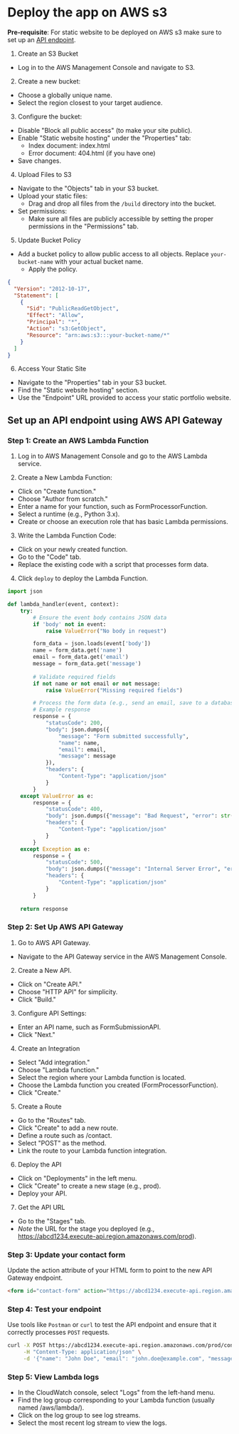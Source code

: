 # Deploy the app on AWS s3

**Pre-requisite**: For static website to be deployed on AWS s3 make sure to set up an [API endpoint](#set-up-an-api-endpoint-using-aws-api-gateway).

1. Create an S3 Bucket
- Log in to the AWS Management Console and navigate to S3.

2. Create a new bucket:
- Choose a globally unique name.
- Select the region closest to your target audience.

3. Configure the bucket:
- Disable "Block all public access" (to make your site public).
- Enable "Static website hosting" under the "Properties" tab:
    - Index document: index.html
    - Error document: 404.html (if you have one)
- Save changes.

4. Upload Files to S3
- Navigate to the "Objects" tab in your S3 bucket.
- Upload your static files:
    - Drag and drop all files from the `/build` directory into the bucket.
- Set permissions:
    - Make sure all files are publicly accessible by setting the proper permissions in the "Permissions" tab.

5.  Update Bucket Policy
- Add a bucket policy to allow public access to all objects. Replace `your-bucket-name` with your actual bucket name.
    - Apply the policy.

```json
{
  "Version": "2012-10-17",
  "Statement": [
    {
      "Sid": "PublicReadGetObject",
      "Effect": "Allow",
      "Principal": "*",
      "Action": "s3:GetObject",
      "Resource": "arn:aws:s3:::your-bucket-name/*"
    }
  ]
}
```

6. Access Your Static Site
- Navigate to the "Properties" tab in your S3 bucket.
- Find the "Static website hosting" section.
- Use the "Endpoint" URL provided to access your static portfolio website.

## Set up an API endpoint using AWS API Gateway

### Step 1: Create an AWS Lambda Function
1. Log in to AWS Management Console and go to the AWS Lambda service.

2. Create a New Lambda Function:
- Click on "Create function."
- Choose "Author from scratch."
- Enter a name for your function, such as FormProcessorFunction.
- Select a runtime (e.g., Python 3.x).
- Create or choose an execution role that has basic Lambda permissions.

3. Write the Lambda Function Code:
- Click on your newly created function.
- Go to the "Code" tab.
- Replace the existing code with a script that processes form data.

4. Click `deploy` to deploy the Lambda Function.

```py
import json

def lambda_handler(event, context):
    try:
        # Ensure the event body contains JSON data
        if 'body' not in event:
            raise ValueError("No body in request")

        form_data = json.loads(event['body'])
        name = form_data.get('name')
        email = form_data.get('email')
        message = form_data.get('message')
        
        # Validate required fields
        if not name or not email or not message:
            raise ValueError("Missing required fields")

        # Process the form data (e.g., send an email, save to a database)
        # Example response
        response = {
            "statusCode": 200,
            "body": json.dumps({
                "message": "Form submitted successfully",
                "name": name,
                "email": email,
                "message": message
            }),
            "headers": {
                "Content-Type": "application/json"
            }
        }
    except ValueError as e:
        response = {
            "statusCode": 400,
            "body": json.dumps({"message": "Bad Request", "error": str(e)}),
            "headers": {
                "Content-Type": "application/json"
            }
        }
    except Exception as e:
        response = {
            "statusCode": 500,
            "body": json.dumps({"message": "Internal Server Error", "error": str(e)}),
            "headers": {
                "Content-Type": "application/json"
            }
        }
    
    return response
```

### Step 2: Set Up AWS API Gateway

1. Go to AWS API Gateway.
- Navigate to the API Gateway service in the AWS Management Console.

2. Create a New API.
- Click on "Create API."
- Choose "HTTP API" for simplicity.
- Click "Build."

3. Configure API Settings:
- Enter an API name, such as FormSubmissionAPI.
- Click "Next."

4. Create an Integration
- Select "Add integration."
- Choose "Lambda function."
- Select the region where your Lambda function is located.
- Choose the Lambda function you created (FormProcessorFunction).
- Click "Create."

5. Create a Route
- Go to the "Routes" tab.
- Click "Create" to add a new route.
- Define a route such as /contact.
- Select "POST" as the method.
- Link the route to your Lambda function integration.

6. Deploy the API
- Click on "Deployments" in the left menu.
- Click "Create" to create a new stage (e.g., prod).
- Deploy your API.

7. Get the API URL
- Go to the "Stages" tab.
- *Note* the URL for the stage you deployed (e.g., https://abcd1234.execute-api.region.amazonaws.com/prod).

### Step 3: Update your contact form

Update the action attribute of your HTML form to point to the new API Gateway endpoint.

```html
<form id="contact-form" action="https://abcd1234.execute-api.region.amazonaws.com/prod/contact" method="POST">
```

### Step 4: Test your endpoint

Use tools like `Postman` or `curl` to test the API endpoint and ensure that it correctly processes `POST` requests.

```bash
curl -X POST https://abcd1234.execute-api.region.amazonaws.com/prod/contact \
     -H "Content-Type: application/json" \
     -d '{"name": "John Doe", "email": "john.doe@example.com", "message": "Hello World"}'
```

### Step 5: View Lambda logs

- In the CloudWatch console, select "Logs" from the left-hand menu.
- Find the log group corresponding to your Lambda function (usually named /aws/lambda/<function-name>).
- Click on the log group to see log streams.
- Select the most recent log stream to view the logs.
